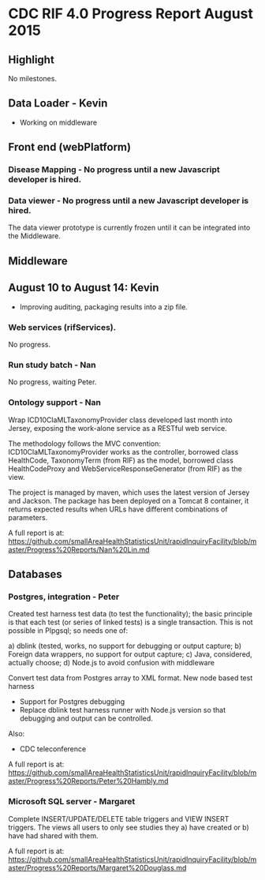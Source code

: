 # CDC RIF 4.0 Progress Report August 2015

## Highlight

No milestones.

## Data Loader - Kevin

* Working on middleware
  
## Front end (webPlatform)

### Disease Mapping - No progress until a new Javascript developer is hired.

### Data viewer - No progress until a new Javascript developer is hired.

The data viewer prototype is currently frozen until it can be integrated into the Middleware.

## Middleware

## August 10 to August 14: Kevin 
   * Improving auditing, packaging results into a zip file.
   
### Web services (rifServices). 

No progress.

### Run study batch - Nan

No progress, waiting Peter.

### Ontology support - Nan

Wrap ICD10ClaMLTaxonomyProvider class developed last month into Jersey, exposing the work-alone service as a RESTful web service. 

The methodology follows the MVC convention: ICD10ClaMLTaxonomyProvider works as the controller, borrowed class HealthCode, TaxonomyTerm (from RIF) as the model, borrowed class HealthCodeProxy and WebServiceResponseGenerator (from RIF) as the view. 

The project is managed by maven, which uses the latest version of Jersey and Jackson. The package has been deployed on a Tomcat 8 container, it returns expected results when URLs have different combinations of parameters. 

A full report is at:  https://github.com/smallAreaHealthStatisticsUnit/rapidInquiryFacility/blob/master/Progress%20Reports/Nan%20Lin.md

## Databases

### Postgres, integration - Peter 

Created test harness test data (to test the functionality); the basic principle is that each test 
(or series of linked tests) is a single transaction. This is not possible in Plpgsql; so needs
one of:

a) dblink (tested, works, no support for debugging or output capture;
b) Foreign data wrappers, no support for output capture;
c) Java, considered, actually choose;
d) Node.js to avoid confusion with middleware
 
Convert test data from Postgres array to XML format. 
New node based test harness

* Support for Postgres debugging
* Replace dblink test harness runner with Node.js version so that debugging and output can be controlled.

Also:

* CDC teleconference

A full report is at: https://github.com/smallAreaHealthStatisticsUnit/rapidInquiryFacility/blob/master/Progress%20Reports/Peter%20Hambly.md

### Microsoft SQL server - Margaret

Complete INSERT/UPDATE/DELETE table triggers and VIEW INSERT triggers. The views all users to only see studies they a) have created or b) have had shared with them.

A full report is at: https://github.com/smallAreaHealthStatisticsUnit/rapidInquiryFacility/blob/master/Progress%20Reports/Margaret%20Douglass.md



 

 
